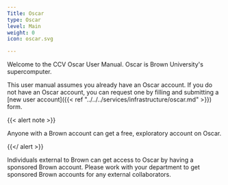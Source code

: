 ```yaml
---
Title: Oscar
type: Oscar
level: Main
weight: 0
icon: oscar.svg

---
```

Welcome to the CCV Oscar User Manual. Oscar is Brown University's supercomputer.

This user manual assumes you already have an Oscar account.  If you do not have an Oscar account, you can request one by filling and submitting a \[new user account\]({{< ref "../../../services/infrastructure/oscar.md" >}}) form.

{{< alert note >}}

Anyone with a Brown account can get a free, exploratory account on Oscar.

{{</ alert >}}

Individuals external to Brown can get access to Oscar by having a sponsored Brown account.  Please work with your department to get sponsored Brown accounts for any external collaborators.